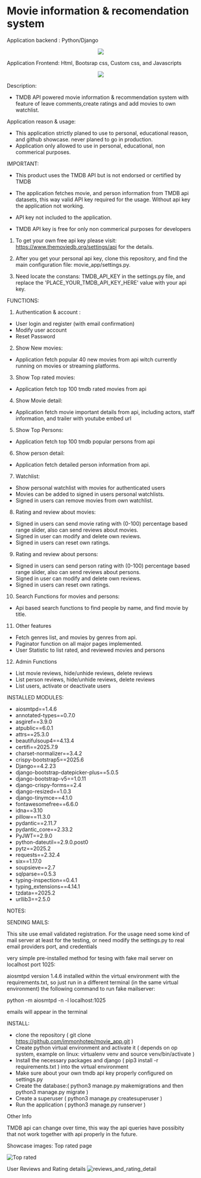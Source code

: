# Movie information & recomendation system

Application backend : Python/Django

<p align="center">
  <a href="https://go-skill-icons.vercel.app/">
    <img
      src="https://go-skill-icons.vercel.app/api/icons?i=python,django,djangorestframework"
    />
  </a>
</p>

Application Frontend: Html, Bootsrap css, Custom css, and Javascripts

<p align="center">
  <a href="https://go-skill-icons.vercel.app/">
    <img
      src="https://go-skill-icons.vercel.app/api/icons?i=html,bootstrap,css,javascript"
    />
  </a>
</p>


Description:


- TMDB API powered movie information & recommendation system with feature of leave comments,create ratings and add movies to own watchlist.


Application reason & usage:

- This application strictly planed to use to personal, educational reason, and github showcase. never planed to go in production.
- Application only allowed to use in personal, educational, non commerical purposes.


IMPORTANT:

- This product uses the TMDB API but is not endorsed or certified by TMDB

- The application fetches movie, and person information from TMDB api datasets, this way valid API key required for the usage. Without api key the 
  application not working.
  
- API key not included to the application. 
- TMDB API key is free for only non commerical purposes for developers 


1. To get your own free api key please visit: https://www.themoviedb.org/settings/api for the details.

2. After you get your personal api key, clone this repository, and find the main configuration file: movie_app/settings.py.

3. Need locate the constans: TMDB_API_KEY in the settings.py file, and replace the 'PLACE_YOUR_TMDB_API_KEY_HERE' value with your api key.



FUNCTIONS:

1. Authentication & account : 
 - User login and register (with email confirmation)
 - Modify user account
 - Reset Password 

2. Show New movies:
 - Application fetch popular 40 new movies from api witch currently running on movies or streaming platforms.

3. Show Top rated movies:
  - Application fetch top 100 tmdb rated movies from api

4. Show Movie detail:
 - Application fetch movie important details from api, including actors, staff information, and trailer with youtube embed url

5. Show Top Persons:
  - Application fetch top 100 tmdb popular persons from api

6. Show person detail:
 - Application fetch detailed person information from api.

7. Watchlist:
  - Show personal watchlist with movies for authenticated users
  - Movies can be added to signed in users personal watchlists.
  - Signed in users can remove movies from own watchlist.

8. Rating and review about movies:
  - Signed in users can send movie rating with (0-100) percentage based range slider, also can send reviews about movies.
  - Signed in user can modify and delete own reviews.
  - Signed in users can reset own ratings.

9. Rating and review about persons:
  - Signed in users can send person rating with (0-100) percentage based range slider, also can send reviews about persons.
  - Signed in user can modify and delete own reviews.
  - Signed in users can reset own ratings.

10. Search Functions for movies and persons:
  - Api based search functions to find people by name, and find movie by title.

11. Other features
- Fetch genres list, and movies by genres from api.
- Paginator function on all major pages implemented.
- User Statistic to list rated, and reviewed movies and persons

12. Admin Functions
- List movie reviews, hide/unhide reviews, delete reviews
- List person reviews, hide/unhide reviews, delete reviews
- List users, activate or deactivate users 


INSTALLED MODULES:

- aiosmtpd==1.4.6
- annotated-types==0.7.0
- asgiref==3.9.0
- atpublic==6.0.1
- attrs==25.3.0
- beautifulsoup4==4.13.4
- certifi==2025.7.9
- charset-normalizer==3.4.2
- crispy-bootstrap5==2025.6
- Django==4.2.23
- django-bootstrap-datepicker-plus==5.0.5
- django-bootstrap-v5==1.0.11
- django-crispy-forms==2.4
- django-resized==1.0.3
- django-tinymce==4.1.0
- fontawesomefree==6.6.0
- idna==3.10
- pillow==11.3.0
- pydantic==2.11.7
- pydantic_core==2.33.2
- PyJWT==2.9.0
- python-dateutil==2.9.0.post0
- pytz==2025.2
- requests==2.32.4
- six==1.17.0
- soupsieve==2.7
- sqlparse==0.5.3
- typing-inspection==0.4.1
- typing_extensions==4.14.1
- tzdata==2025.2
- urllib3==2.5.0


NOTES:

SENDING MAILS:

This site use email validated registration.
For the usage need some kind of mail server at least for the testing, or need modify the settings.py to real email providers port, and credentials

very simple pre-installed method for tesing with fake mail server on localhost port 1025:

aiosmtpd version 1.4.6 installed within the virtual environment with the requirements.txt, so just run in a different terminal (in the same virtual environment) the following command to run fake mailserver:

python -m aiosmtpd -n -l localhost:1025

emails will appear in the terminal




INSTALL:

- clone the repository ( git clone https://github.com/immonhotep/movie_app.git )
- Create python virtual environment and activate it ( depends on op system, example on linux: virtualenv venv  and source venv/bin/activate )
- Install the necessary packages and django  ( pip3 install -r requirements.txt ) into the virtual environment
- Make sure about your own tmdb api key properly configured on settings.py
- Create the database:( python3 manage.py makemigrations and then python3 manage.py migrate )
- Create a superuser ( python3 manage.py createsuperuser )
- Run the application ( python3 manage.py runserver )



Other Info

TMDB api can change over time, this way the api queries have possibity that not work together with api properly in the future.


Showcase images:
Top rated page

![Top rated](https://github.com/user-attachments/assets/320cb871-ec60-47cf-a0c5-07e3b3c90e65)

User Reviews and Rating details
![reviews_and_rating_detail](https://github.com/user-attachments/assets/0789d5d4-4467-4582-beeb-029188fa9979)
